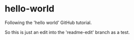 # hello-world
Following the 'hello world' GitHub tutorial.


So this is just an edit into the 'readme-edit' branch as a test. 
